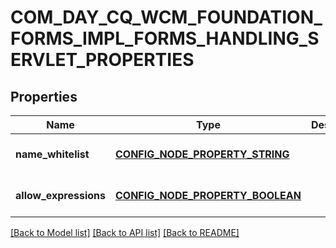 # COM_DAY_CQ_WCM_FOUNDATION_FORMS_IMPL_FORMS_HANDLING_SERVLET_PROPERTIES

## Properties
Name | Type | Description | Notes
------------ | ------------- | ------------- | -------------
**name_whitelist** | [**CONFIG_NODE_PROPERTY_STRING**](configNodePropertyString.md) |  | [optional] [default to null]
**allow_expressions** | [**CONFIG_NODE_PROPERTY_BOOLEAN**](configNodePropertyBoolean.md) |  | [optional] [default to null]

[[Back to Model list]](../README.md#documentation-for-models) [[Back to API list]](../README.md#documentation-for-api-endpoints) [[Back to README]](../README.md)


